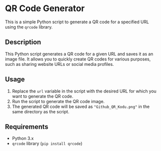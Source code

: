 # QR Code Generator

This is a simple Python script to generate a QR code for a specified URL using the `qrcode` library.

## Description

This Python script generates a QR code for a given URL and saves it as an image file. It allows you to quickly create QR codes for various purposes, such as sharing website URLs or social media profiles.

## Usage

1. Replace the `url` variable in the script with the desired URL for which you want to generate the QR code.
2. Run the script to generate the QR code image.
3. The generated QR code will be saved as `"Github_QR_Kodu.png"` in the same directory as the script.

## Requirements

- Python 3.x
- `qrcode` library (`pip install qrcode`)
